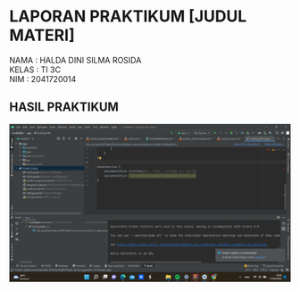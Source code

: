 # LAPORAN PRAKTIKUM [JUDUL MATERI]
NAMA : HALDA DINI SILMA ROSIDA<BR>
KELAS : TI 3C<BR>
NIM : 2041720014
## HASIL PRAKTIKUM
![EMPTY ACTIVITY](hasil.png)
